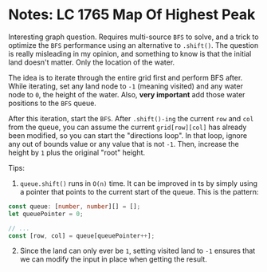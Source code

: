# Notes: LC 1765 Map Of Highest Peak

Interesting graph question. Requires multi-source `BFS` to solve, and a trick to
optimize the `BFS` performance using an alternative to `.shift()`. The question
is really misleading in my opinion, and something to know is that the initial
land doesn't matter. Only the location of the water.

The idea is to iterate through the entire grid first and perform BFS after.
While iterating, set any land node to `-1` (meaning visited) and any water node
to `0`, the height of the water. Also, **very important** add those water
positions to the `BFS` queue.

After this iteration, start the `BFS`. After `.shift()-ing` the current `row`
and `col` from the queue, you can assume the current `grid[row][col]` has
already been modified, so you can start the "directions loop". In that loop,
ignore any out of bounds value or any value that is not `-1`. Then, increase the
height by `1` plus the original "root" height.

Tips:

1. `queue.shift()` runs in `O(n)` time. It can be improved in ts by simply using
   a pointer that points to the current start of the queue. This is the pattern:

```typescript
const queue: [number, number][] = [];
let queuePointer = 0;

// ...
const [row, col] = queue[queuePointer++];
```

2. Since the land can only ever be `1`, setting visited land to `-1` ensures
   that we can modify the input in place when getting the result.
